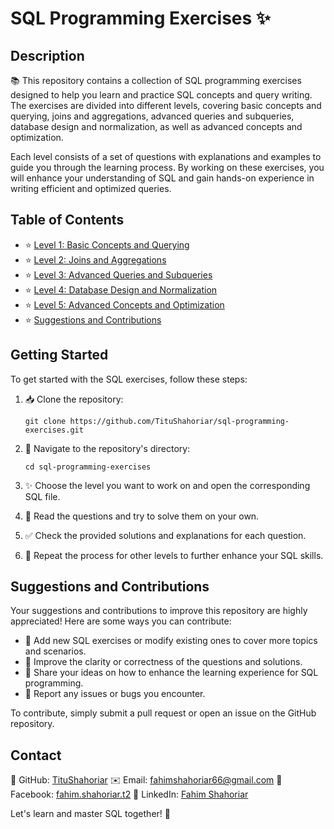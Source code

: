 # SQL Programming Exercises ✨

## Description

📚 This repository contains a collection of SQL programming exercises designed to help you learn and practice SQL concepts and query writing. The exercises are divided into different levels, covering basic concepts and querying, joins and aggregations, advanced queries and subqueries, database design and normalization, as well as advanced concepts and optimization.

Each level consists of a set of questions with explanations and examples to guide you through the learning process. By working on these exercises, you will enhance your understanding of SQL and gain hands-on experience in writing efficient and optimized queries.

## Table of Contents

- ⭐ [Level 1: Basic Concepts and Querying](#level-1-basic-concepts-and-querying)
- ⭐ [Level 2: Joins and Aggregations](#level-2-joins-and-aggregations)
- ⭐ [Level 3: Advanced Queries and Subqueries](#level-3-advanced-queries-and-subqueries)
- ⭐ [Level 4: Database Design and Normalization](#level-4-database-design-and-normalization)
- ⭐ [Level 5: Advanced Concepts and Optimization](#level-5-advanced-concepts-and-optimization)
- ⭐ [Suggestions and Contributions](#suggestions-and-contributions)

## Getting Started

To get started with the SQL exercises, follow these steps:

1. 📥 Clone the repository:

   ```
   git clone https://github.com/TituShahoriar/sql-programming-exercises.git
   ```

2. 📂 Navigate to the repository's directory:

   ```
   cd sql-programming-exercises
   ```

3. ✨ Choose the level you want to work on and open the corresponding SQL file.

4. 📝 Read the questions and try to solve them on your own.

5. ✅ Check the provided solutions and explanations for each question.

6. 🔁 Repeat the process for other levels to further enhance your SQL skills.

## Suggestions and Contributions

Your suggestions and contributions to improve this repository are highly appreciated! Here are some ways you can contribute:

- 🌟 Add new SQL exercises or modify existing ones to cover more topics and scenarios.
- 🌟 Improve the clarity or correctness of the questions and solutions.
- 🌟 Share your ideas on how to enhance the learning experience for SQL programming.
- 🌟 Report any issues or bugs you encounter.

To contribute, simply submit a pull request or open an issue on the GitHub repository.

## Contact

🌟 GitHub: [TituShahoriar](https://github.com/TituShahoriar)
✉️ Email: fahimshahoriar66@gmail.com
👥 Facebook: [fahim.shahoriar.t2](https://www.facebook.com/fahim.shahoriar.t2)
💼 LinkedIn: [Fahim Shahoriar](https://www.linkedin.com/in/fahim-shahoriar/)

Let's learn and master SQL together! 🎉
